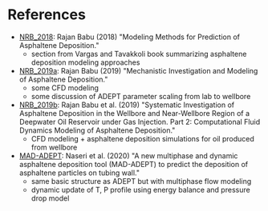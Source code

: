 # References

+ [NRB_2018][NRB_2018]: Rajan Babu (2018) "Modeling Methods for Prediction of Asphaltene Deposition."
  + section from Vargas and Tavakkoli book summarizing asphaltene deposition modeling approaches
+ [NRB_2019a][NRB_2019a]: Rajan Babu (2019) "Mechanistic Investigation and Modeling of Asphaltene Deposition."
  + some CFD modeling
  + some discussion of ADEPT parameter scaling from lab to wellbore
+ [NRB_2019b][NRB_2019b]: Rajan Babu et al. (2019) "Systematic Investigation of Asphaltene Deposition in the Wellbore and Near-Wellbore Region of a Deepwater Oil Reservoir under Gas Injection. Part 2: Computational Fluid Dynamics Modeling of Asphaltene Deposition."
  + CFD modeling + asphaltene deposition simulations for oil produced from wellbore
+ [MAD-ADEPT][MAD-ADEPT]: Naseri et al. (2020) "A new multiphase and dynamic asphaltene deposition tool (MAD-ADEPT) to predict the deposition of asphaltene particles on tubing wall."
  + same basic structure as ADEPT but with multiphase flow modeling
  + dynamic update of T, P profile using energy balance and pressure drop model

<!--refs-->
[NRB_2018]: /docs/Rajan%20Babu%20et%20al.%20-%202018%20-%20Modeling%20Methods%20for%20Prediction%20of%20Asphaltene%20Depo.pdf
[NRB_2019a]: /docs/Rajan%20Babu%20-%202019%20-%20Mechanistic%20Investigation%20and%20Modeling%20of%20Asphalte.pdf
[NRB_2019b]: /docs/Rajan%20Babu%20et%20al.%20-%202019%20-%20Systematic%20Investigation%20of%20Asphaltene%20Deposition%20.pdf
[MAD-ADEPT]: /docs/Naseri%20et%20al.%20-%202020%20-%20A%20new%20multiphase%20and%20dynamic%20asphaltene%20deposition.pdf
